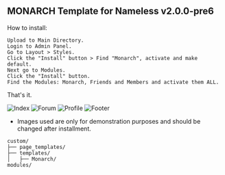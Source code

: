 ## MONARCH Template for Nameless v2.0.0-pre6

How to install:

    Upload to Main Directory.
    Login to Admin Panel.
    Go to Layout > Styles.
    Click the "Install" button > Find "Monarch", activate and make default.
    Next go to Modules.
    Click the "Install" button.
    Find the Modules: Monarch, Friends and Members and activate them ALL.

That's it.

![Index](https://i.imgur.com/fnxblS5.png)
![Forum](https://i.imgur.com/Bn7QUN8.png)
![Profile](https://i.imgur.com/4tkjBAW.jpg)
![Footer](https://i.imgur.com/P0HMcJh.png)

* Images used are only for demonstration purposes and should be changed after installment.

```
custom/
├── page_templates/
├── templates/
│   ├── Monarch/
modules/
```
